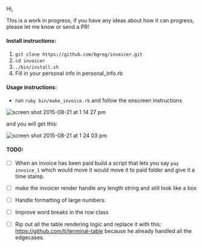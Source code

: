 Hi,

This is a work in progress, if you have any ideas about how it can progress, please let me know or send a PR!

#### Install instructions:

1. `git clone https://github.com/bgreg/invoicer.git`
1. `cd invoicer`
1. `./bin/install.sh`
1. Fill in your personal info in personal_info.rb


#### Usage instructions:

- run `ruby bin/make_invoice.rb` and follow the onscreen instructions

![screen shot 2015-08-21 at 1 14 27 pm](https://cloud.githubusercontent.com/assets/3711139/9418217/3258c862-4807-11e5-9db3-dff1c477de0c.png)


and you will get this:

![screen shot 2015-08-21 at 1 24 03 pm](https://cloud.githubusercontent.com/assets/3711139/9418327/fe96adae-4807-11e5-8397-f8af75525732.png)



#### TODO:

- [ ] When an invoice has been paid build a script that lets you say `pay invoice_1`
    which would move it would move it to paid folder and give it a time stamp.

- [ ] make the invoicer render handle any length string and still look like a box

- [ ] Handle formatting of large numbers.

- [ ] Improve word breaks in the row class

- [ ] Rip out all the table rendering logic and replace it with this: https://github.com/tj/terminal-table because he already handled all the edgecases.

